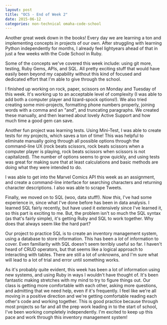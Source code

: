 ```yaml
---
layout: post
title: "OCS - End of Week 2"
date: 2015-06-12
categories: non-technical omaha-code-school
---
```

Another great week down in the books! Every day we are learning a ton and implementing concepts in projects of our own. After struggling with learning Python independently for months, I already feel lightyears ahead of that in just a few weeks with the Code School in Ruby.

Some of the concepts we've covered this week include: using git more, testing, Ruby Gems, APIs, and SQL.  All pretty exciting stuff that would have easily been beyond my capability without this kind of focused and dedicated effort that I'm able to give through the school.

I finished up working on rock, paper, scissors on Monday and Tuesday of this week. It's working up to an acceptable level of complexity (I was able to add both a computer player and lizard-spock options!). We also tried creating some mini-projects, formatting phone numbers properly, joining words with a comma and an "and", and truncating paragraphs. We created these manually, and then learned about lovely Active Support and how much time a good gem can save.

Another fun project was learning tests. Using Mini-Test, I was able to create tests for my projects, which saves a ton of time! This was helpful to eliminate manually going through all possible options through the command-line UX (rock beats scissors, rock beats scissors when a computer player is playing, rock beats scissors when scissors is not capitalized). The number of options seems to grow quickly, and using tests was great for making sure that at least calculations and basic methods are doing what they were intended to do.

I was able to get into the Marvel Comics API this week as an assignment, and create a command-line interface for searching characters and returning character descriptions. I also was able to scrape Tweets.

Finally, we moved on to SQL (woo, data stuff!). Now *this*, I've had some experience in, since what I've done before has been in data analysis. I learned SQL fairly recently, but have used it extensively since I've learned it, so this part is exciting to me. But, the problem isn't so much the SQL syntax (as that's fairly simple), it's getting Ruby and SQL to work together. Why does that always seem like the hard part?

Our project to practice SQL is to create an inventory management system, using a database to store information. This has been a *lot* of information to cover. Even familiarity with SQL doesn't seem terribly useful so far.  I haven't heard of CRUD operators, but that seems like a logical approach to interacting with tables. There are still a lot of unknowns, and I'm sure what will lead to a lot of trial and error until something works.

As it's probably quite evident, this week has been a lot of information using new systems, and using Ruby in ways I wouldn't have thought of. It's been fantastic making stretches with my mind to try to figure things out. Our class is getting more comfortable with each other, asking more questions, and admitting that we need help, even if it's frequently. I feel like we're all moving in a positive direction and we're getting comfortable reading each other's code and working together. This is good practice because through most projects so far and all the prep work leading in to the start of school, I've been working completely independently. I'm excited to keep up this pace and work through this inventory management system!
